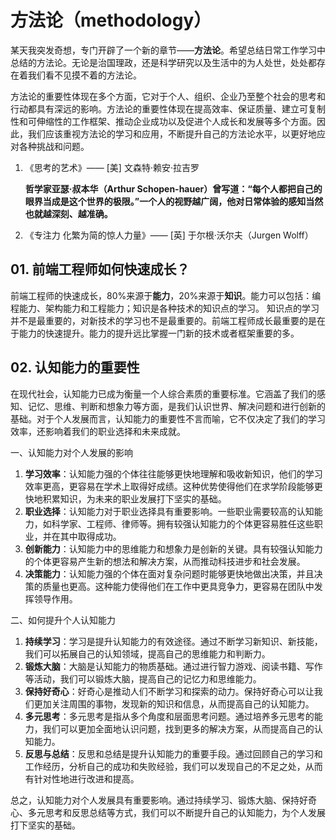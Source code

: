 # 方法论（methodology）

某天我突发奇想，专门开辟了一个新的章节——**方法论**。希望总结日常工作学习中总结的方法论。无论是治国理政，还是科学研究以及生活中的为人处世，处处都存在着我们看不见摸不着的方法论。

方法论的重要性体现在多个方面，它对于个人、组织、企业乃至整个社会的思考和行动都具有深远的影响。方法论的重要性体现在提高效率、保证质量、建立可复制性和可伸缩性的工作框架、推动企业成功以及促进个人成长和发展等多个方面。因此，我们应该重视方法论的学习和应用，不断提升自己的方法论水平，以更好地应对各种挑战和问题。

1. 《思考的艺术》—— [美] 文森特·赖安·拉吉罗

   **哲学家亚瑟·叔本华（Arthur Schopen-hauer）曾写道：“每个人都把自己的眼界当成是这个世界的极限。”一个人的视野越广阔，他对日常体验的感知当然也就越深刻、越准确。**

2. 《专注力 化繁为简的惊人力量》—— [英] 于尔根·沃尔夫（Jurgen Wolff）

## 01. 前端工程师如何快速成长？

前端工程师的快速成长，80%来源于**能力**，20%来源于**知识**。能力可以包括：编程能力、架构能力和工程能力；知识是各种技术的知识点的学习。
知识点的学习并不是最重要的，对新技术的学习也不是最重要的。前端工程师成长最重要的是在于能力的快速提升。能力的提升远比掌握一门新的技术或者框架重要的多。

## 02. 认知能力的重要性

在现代社会，认知能力已成为衡量一个人综合素质的重要标准。它涵盖了我们的感知、记忆、思维、判断和想象力等方面，是我们认识世界、解决问题和进行创新的基础。对于个人发展而言，认知能力的重要性不言而喻，它不仅决定了我们的学习效率，还影响着我们的职业选择和未来成就。

一、认知能力对个人发展的影响

1. **学习效率**：认知能力强的个体往往能够更快地理解和吸收新知识，他们的学习效率更高，更容易在学术上取得好成绩。这种优势使得他们在求学阶段能够更快地积累知识，为未来的职业发展打下坚实的基础。
2. **职业选择**：认知能力对于职业选择具有重要影响。一些职业需要较高的认知能力，如科学家、工程师、律师等。拥有较强认知能力的个体更容易胜任这些职业，并在其中取得成功。
3. **创新能力**：认知能力中的思维能力和想象力是创新的关键。具有较强认知能力的个体更容易产生新的想法和解决方案，从而推动科技进步和社会发展。
4. **决策能力**：认知能力强的个体在面对复杂问题时能够更快地做出决策，并且决策的质量也更高。这种能力使得他们在工作中更具竞争力，更容易在团队中发挥领导作用。

二、如何提升个人认知能力

1. **持续学习**：学习是提升认知能力的有效途径。通过不断学习新知识、新技能，我们可以拓展自己的认知领域，提高自己的思维能力和判断力。
2. **锻炼大脑**：大脑是认知能力的物质基础。通过进行智力游戏、阅读书籍、写作等活动，我们可以锻炼大脑，提高自己的记忆力和思维能力。
3. **保持好奇心**：好奇心是推动人们不断学习和探索的动力。保持好奇心可以让我们更加关注周围的事物，发现新的知识和信息，从而提高自己的认知能力。
4. **多元思考**：多元思考是指从多个角度和层面思考问题。通过培养多元思考的能力，我们可以更加全面地认识问题，找到更多的解决方案，从而提高自己的认知能力。
5. **反思与总结**：反思和总结是提升认知能力的重要手段。通过回顾自己的学习和工作经历，分析自己的成功和失败经验，我们可以发现自己的不足之处，从而有针对性地进行改进和提高。

总之，认知能力对个人发展具有重要影响。通过持续学习、锻炼大脑、保持好奇心、多元思考和反思总结等方式，我们可以不断提升自己的认知能力，为个人发展打下坚实的基础。

<a-back-top />

<reading-progress-bar/>
